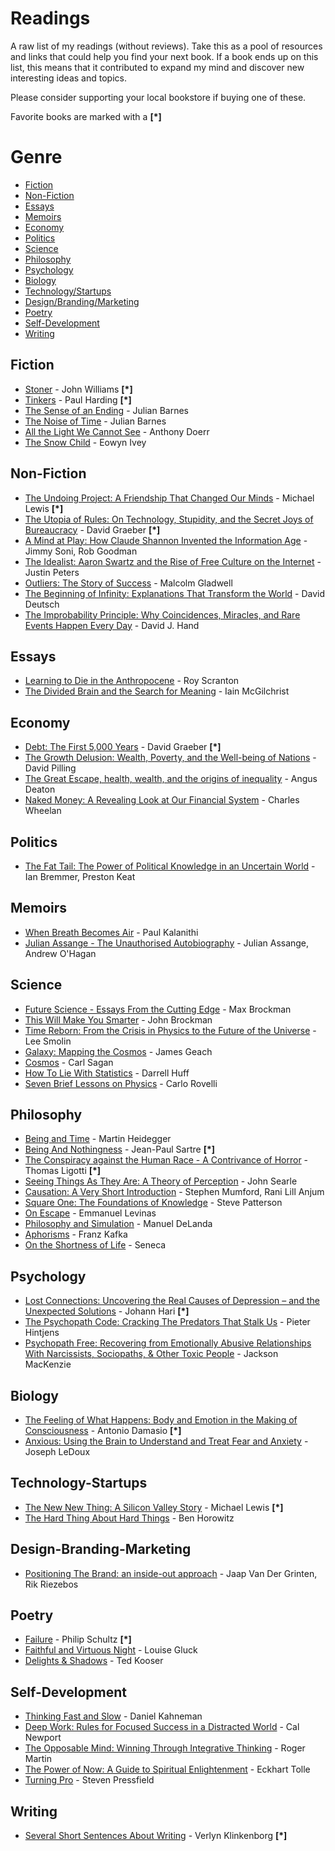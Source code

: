 # Readings

A raw list of my readings (without reviews). Take this as a pool of resources and links that could help you find your next book. If a book ends up on this list, this means that it contributed to expand my mind and discover new interesting ideas and topics.

Please consider supporting your local bookstore if buying one of these.

Favorite books are marked with a **[\*]**

# Genre

* [Fiction](#fiction)
* [Non-Fiction](#non-fiction)
* [Essays](#essays)
* [Memoirs](#memoirs)
* [Economy](#economy)
* [Politics](#politics)
* [Science](#science)
* [Philosophy](#philosophy)
* [Psychology](#psychology)
* [Biology](#biology)
* [Technology/Startups](#technology-startups)
* [Design/Branding/Marketing](#design-branding-marketing)
* [Poetry](#poetry)
* [Self-Development](#self-development)
* [Writing](#writing)


## Fiction

* [Stoner](https://www.goodreads.com/book/show/166997.Stoner) - John Williams **[\*]**
* [Tinkers](https://www.goodreads.com/book/show/4957350-tinkers) - Paul Harding **[\*]**
* [The Sense of an Ending](https://www.goodreads.com/book/show/10746542-the-sense-of-an-ending) - Julian Barnes
* [The Noise of Time](https://www.goodreads.com/book/show/25912206-the-noise-of-time) - Julian Barnes
* [All the Light We Cannot See](https://www.goodreads.com/book/show/18143977-all-the-light-we-cannot-see) - Anthony Doerr
* [The Snow Child](https://www.goodreads.com/book/show/11250053-the-snow-child) - Eowyn Ivey

## Non-Fiction

* [The Undoing Project: A Friendship That Changed Our Minds](https://www.goodreads.com/book/show/30334134-the-undoing-project) - Michael Lewis **[\*]**
* [The Utopia of Rules: On Technology, Stupidity, and the Secret Joys of Bureaucracy](http://www.goodreads.com/book/show/22245334-the-utopia-of-rules) - David Graeber **[\*]**
* [A Mind at Play: How Claude Shannon Invented the Information Age](https://www.goodreads.com/book/show/32919530-a-mind-at-play) - Jimmy Soni, Rob Goodman
* [The Idealist: Aaron Swartz and the Rise of Free Culture on the Internet](https://www.goodreads.com/book/show/23492684-the-idealist) - Justin Peters
* [Outliers: The Story of Success](https://www.goodreads.com/book/show/3228917-outliers) - Malcolm Gladwell
* [The Beginning of Infinity: Explanations That Transform the World](https://www.goodreads.com/book/show/10483171-the-beginning-of-infinity) - David Deutsch
* [The Improbability Principle: Why Coincidences, Miracles, and Rare Events Happen Every Day](http://www.goodreads.com/book/show/17934639-the-improbability-principle) - David J. Hand

## Essays

* [Learning to Die in the Anthropocene](https://www.goodreads.com/book/show/25330145-learning-to-die-in-the-anthropocene) - Roy Scranton
* [The Divided Brain and the Search for Meaning](https://www.goodreads.com/book/show/18901042-the-divided-brain-and-the-search-for-meaning) - Iain McGilchrist

## Economy

* [Debt: The First 5,000 Years](https://www.goodreads.com/book/show/6617037-debt) - David Graeber **[\*]**
* [The Growth Delusion: Wealth, Poverty, and the Well-being of Nations](https://www.goodreads.com/book/show/36130581-the-growth-delusion) - David Pilling
* [The Great Escape, health, wealth, and the origins of inequality](https://www.goodreads.com/book/show/17942017-the-great-escape) - Angus Deaton
* [Naked Money: A Revealing Look at Our Financial System](https://www.goodreads.com/book/show/25622864-naked-money) - Charles Wheelan

## Politics

* [The Fat Tail: The Power of Political Knowledge in an Uncertain World](https://www.goodreads.com/book/show/5369144-the-fat-tail) - Ian Bremmer, Preston Keat

## Memoirs

* [When Breath Becomes Air](https://www.goodreads.com/book/show/25899336-when-breath-becomes-air) - Paul Kalanithi
* [Julian Assange - The Unauthorised Autobiography](https://www.goodreads.com/book/show/12689645-julian-assange---the-unauthorised-autobiography) - Julian Assange, Andrew O'Hagan

## Science

* [Future Science - Essays From the Cutting Edge](https://www.goodreads.com/book/show/11114730-future-science) - Max Brockman
* [This Will Make You Smarter](https://www.goodreads.com/book/show/13035774-this-will-make-you-smarter) - John Brockman
* [Time Reborn: From the Crisis in Physics to the Future of the Universe](https://www.goodreads.com/book/show/15816556-time-reborne) - Lee Smolin
* [Galaxy: Mapping the Cosmos](https://www.goodreads.com/book/show/20763485-galaxy) - James Geach
* [Cosmos](https://www.goodreads.com/book/show/55030.Cosmos) - Carl Sagan
* [How To Lie With Statistics](https://www.goodreads.com/book/show/51291.How_to_Lie_with_Statistics) - Darrell Huff
* [Seven Brief Lessons on Physics](https://www.goodreads.com/book/show/26810258-seven-brief-lessons-on-physics) - Carlo Rovelli

## Philosophy

* [Being and Time](https://www.goodreads.com/book/show/92307.Being_and_Time) - Martin Heidegger
* [Being And Nothingness](https://www.goodreads.com/book/show/10033.Being_and_Nothingness) - Jean-Paul Sartre **[\*]**
* [The Conspiracy against the Human Race - A Contrivance of Horror](https://www.goodreads.com/book/show/8524528-the-conspiracy-against-the-human-race) - Thomas Ligotti **[\*]**
* [Seeing Things As They Are: A Theory of Perception](https://www.goodreads.com/book/show/22104265-seeing-things-as-they-are) - John Searle
* [Causation: A Very Short Introduction](https://www.goodreads.com/book/show/17847501-causation) - Stephen Mumford, Rani Lill Anjum
* [Square One: The Foundations of Knowledge](https://www.goodreads.com/book/show/33140890-square-one) - Steve Patterson
* [On Escape](https://www.goodreads.com/book/show/303075.On_Escape) - Emmanuel Levinas
* [Philosophy and Simulation](https://www.goodreads.com/book/show/10393464-philosophy-and-simulation) - Manuel DeLanda
* [Aphorisms](https://www.goodreads.com/book/show/28469089-aphorisms) - Franz Kafka
* [On the Shortness of Life](https://www.goodreads.com/book/show/97412.On_the_Shortness_of_Life) - Seneca

## Psychology

* [Lost Connections: Uncovering the Real Causes of Depression – and the Unexpected Solutions](https://www.goodreads.com/book/show/34921573-lost-connections) - Johann Hari **[*]**
* [The Psychopath Code: Cracking The Predators That Stalk Us](https://www.goodreads.com/book/show/27211285-the-psychopath-code) - Pieter Hintjens
* [Psychopath Free: Recovering from Emotionally Abusive Relationships With Narcissists, Sociopaths, & Other Toxic People](https://www.goodreads.com/book/show/17731942-psychopath-free) - Jackson MacKenzie

## Biology

* [The Feeling of What Happens: Body and Emotion in the Making of Consciousness](https://www.goodreads.com/book/show/125777.The_Feeling_of_What_Happens) - Antonio Damasio **[\*]**
* [Anxious: Using the Brain to Understand and Treat Fear and Anxiety](https://www.goodreads.com/book/show/23398722-anxious) - Joseph LeDoux

## Technology-Startups

* [The New New Thing: A Silicon Valley Story](https://www.goodreads.com/book/show/17986421-the-new-new-thing) - Michael Lewis **[\*]**
* [The Hard Thing About Hard Things](https://www.goodreads.com/book/show/18176747-the-hard-thing-about-hard-things) - Ben Horowitz

## Design-Branding-Marketing

* [Positioning The Brand: an inside-out approach](https://www.goodreads.com/book/show/13714811-positioning-the-brand) - Jaap Van Der Grinten, Rik Riezebos

## Poetry

* [Failure](https://www.goodreads.com/book/show/2029835.Failure) - Philip Schultz **[\*]**
* [Faithful and Virtuous Night](https://www.goodreads.com/book/show/20613826-faithful-and-virtuous-night) - Louise Gluck
* [Delights & Shadows](https://www.goodreads.com/book/show/239229.Delights_and_Shadows) - Ted Kooser

## Self-Development

* [Thinking Fast and Slow](https://www.goodreads.com/book/show/11468377-thinking-fast-and-slow) - Daniel Kahneman
* [Deep Work: Rules for Focused Success in a Distracted World](https://www.goodreads.com/book/show/25744928-deep-work) - Cal Newport
* [The Opposable Mind: Winning Through Integrative Thinking](https://www.goodreads.com/book/show/2001132.The_Opposable_Mind) - Roger Martin
* [The Power of Now: A Guide to Spiritual Enlightenment](https://www.goodreads.com/book/show/6708.The_Power_of_Now) - Eckhart Tolle
* [Turning Pro](https://www.goodreads.com/book/show/14912777-turning-pro) - Steven Pressfield

## Writing

* [Several Short Sentences About Writing](https://www.goodreads.com/book/show/13155290-several-short-sentences-about-writing) - Verlyn Klinkenborg **[\*]**

